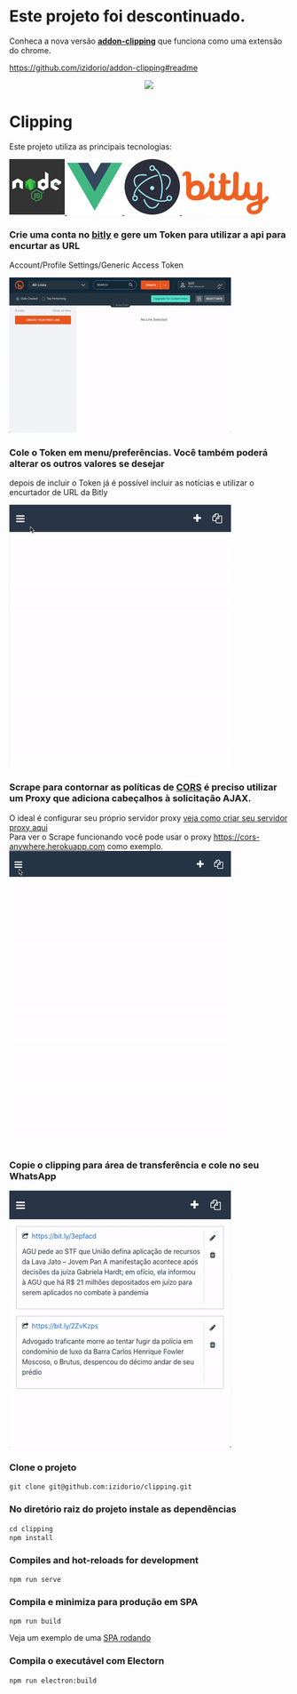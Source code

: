 # Este projeto foi descontinuado.

Conheca a nova versão **[addon-clipping](https://github.com/izidorio/addon-clipping#readme)** que funciona como uma extensão do chrome.

https://github.com/izidorio/addon-clipping#readme

<center>
<img src="https://github.com/izidorio/addon-clipping/blob/dev/commons/clipping.gif" width="400">
</center>

# Clipping
Este projeto utiliza as principais tecnologias:

[ ![](./assets/node.png) ](https://nodejs.org/) [ ![](./assets/vue.png) ](https://vuejs.org/) [ ![](./assets/electron.png) ](https://www.electronjs.org/)  [ ![](./assets/bitly.png)](https://bitly.com/)

### Crie uma conta no [bitly](https://bitly.com/) e gere um Token para utilizar a api para encurtar as URL
Account/Profile Settings/Generic Access Token

![](./assets/bitly-token.gif)

### Cole o Token em **menu/preferências**. Você também poderá alterar os outros valores se desejar
depois de incluir o Token já é possível incluir as notícias e utilizar o encurtador de URL da Bitly

![](./assets/clipping-token.gif)

### **Scrape** para contornar as políticas de [CORS](https://developer.mozilla.org/pt-BR/docs/Web/HTTP/Controle_Acesso_CORS) é preciso utilizar um Proxy que adiciona cabeçalhos à solicitação AJAX.
O ideal é configurar seu próprio servidor proxy [veja como criar seu servidor proxy aqui](https://github.com/izidorio/proxy-cors)
<br>Para ver o Scrape funcionando você pode usar o proxy  https://cors-anywhere.herokuapp.com como exemplo.  
![](./assets/clipping-proxy.gif)

### Copie o clipping para área de transferência e cole no seu WhatsApp
![](./assets/clipping-copy.gif)

### Clone o projeto 
```
git clone git@github.com:izidorio/clipping.git
```
### No diretório raiz do projeto instale as dependências
```
cd clipping
npm install
```

### Compiles and hot-reloads for development
```
npm run serve
```

### Compila e minimiza para produção em SPA
```
npm run build
```
Veja um exemplo de uma [SPA rodando](https://clipping.vercel.app/)

### Compila o executável com Electorn
```
npm run electron:build
```





